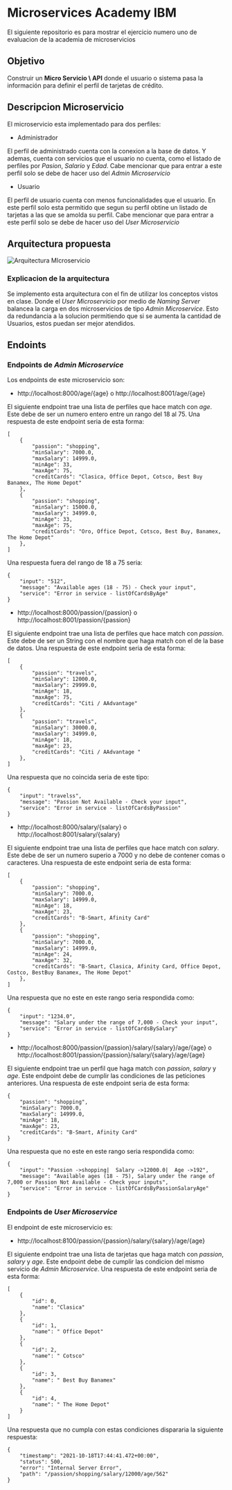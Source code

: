 # Microservices Academy IBM
El siguiente repositorio es para mostrar el ejercicio numero uno de evaluacion de la academia de microservicios

## Objetivo 
Construir un __Micro Servicio \ API__ donde el usuario o sistema pasa la información para definir el perfil de tarjetas de crédito.

## Descripcion Microservicio
El microservicio esta implementado para dos perfiles:
* Administrador 

El perfil de administrado cuenta con la conexion a la base de datos. Y ademas, cuenta con servicios que el usuario no cuenta, como
el listado de perfiles por _Pasion_, _Salario_ y _Edad_. Cabe mencionar que para entrar a este perfil solo se debe de hacer uso del _Admin Microservicio_

* Usuario

El perfil de usuario cuenta con menos funcionalidades que el usuario. En este perfil solo esta permitido que segun su perfil obtine un listado de 
tarjetas a las que se amolda su perfil. Cabe mencionar que para entrar a este perfil solo se debe de hacer uso del _User Microservicio_

## Arquitectura propuesta

![Arquitectura MIcroservicio](https://github.com/alevs97/MicroservicesIBM/blob/main/Untitled%20Diagram.drawio.png)

### Explicacion de la arquitectura
Se implemento esta arquitectura con el fin de utilizar los conceptos vistos en clase. Donde el _User Microservicio_ por medio de 
_Naming Server_ balancea la carga en dos microservicios de tipo _Admin Microservice_. Esto da redundancia a la solucion permitiendo que si 
se aumenta la cantidad de Usuarios, estos puedan ser mejor atendidos.

## Endoints

### Endpoints de _Admin Microservice_

Los endpoints de este microservicio son:
* http://localhost:8000/age/{age} o http://localhost:8001/age/{age}

El siguiente endpoint trae una lista de perfiles que hace match con _age_. Este debe de ser un numero entero entre un rango del 18 al 75. Una respuesta de este endpoint
seria de esta forma:
```
[
    {
        "passion": "shopping",
        "minSalary": 7000.0,
        "maxSalary": 14999.0,
        "minAge": 33,
        "maxAge": 75,
        "creditCards": "Clasica, Office Depot, Cotsco, Best Buy Banamex, The Home Depot"
    },
    {
        "passion": "shopping",
        "minSalary": 15000.0,
        "maxSalary": 34999.0,
        "minAge": 33,
        "maxAge": 75,
        "creditCards": "Oro, Office Depot, Cotsco, Best Buy, Banamex, The Home Depot"
    },
]
```
Una respuesta fuera del rango de 18 a 75 seria:
```
{
    "input": "512",
    "message": "Available ages (18 - 75) - Check your input",
    "service": "Error in service - listOfCardsByAge"
}
```

* http://localhost:8000/passion/{passion} o http://localhost:8001/passion/{passion}

El siguiente endpoint trae una lista de perfiles que hace match con _passion_. Este debe de ser un String con el nombre que haga match con el de la base de datos. Una respuesta de este endpoint
seria de esta forma:
```
[
    {
        "passion": "travels",
        "minSalary": 12000.0,
        "maxSalary": 29999.0,
        "minAge": 18,
        "maxAge": 75,
        "creditCards": "Citi / AAdvantage"
    },
    {
        "passion": "travels",
        "minSalary": 30000.0,
        "maxSalary": 34999.0,
        "minAge": 18,
        "maxAge": 23,
        "creditCards": "Citi / AAdvantage "
    },
]

```

Una respuesta que no coincida seria de este tipo:

```
{
    "input": "travelss",
    "message": "Passion Not Available - Check your input",
    "service": "Error in service - listOfCardsByPassion"
}

```


* http://localhost:8000/salary/{salary} o http://localhost:8001/salary/{salary}

El siguiente endpoint trae una lista de perfiles que hace match con _salary_. Este debe de ser un numero superio a 7000 y no debe de contener comas o caracteres. Una respuesta de este endpoint
seria de esta forma:

```
[
    {
        "passion": "shopping",
        "minSalary": 7000.0,
        "maxSalary": 14999.0,
        "minAge": 18,
        "maxAge": 23,
        "creditCards": "B-Smart, Afinity Card"
    },
    {
        "passion": "shopping",
        "minSalary": 7000.0,
        "maxSalary": 14999.0,
        "minAge": 24,
        "maxAge": 32,
        "creditCards": "B-Smart, Clasica, Afinity Card, Office Depot, Costco, BestBuy Banamex, The Home Depot"
    },
]

```

Una respuesta que no este en este rango seria respondida como:

```
{
    "input": "1234.0",
    "message": "Salary under the range of 7,000 - Check your input",
    "service": "Error in service - listOfCardsBySalary"
}

```


* http://localhost:8000/passion/{passion}/salary/{salary}/age/{age} o http://localhost:8001/passion/{passion}/salary/{salary}/age/{age}

El siguiente endpoint trae un perfil que haga match con _passion_, _salary_ y _age_. Este endpoint debe de cumplir las condiciones de las peticiones anteriores. Una respuesta de este endpoint
seria de esta forma:

```
{
    "passion": "shopping",
    "minSalary": 7000.0,
    "maxSalary": 14999.0,
    "minAge": 18,
    "maxAge": 23,
    "creditCards": "B-Smart, Afinity Card"
}

```

Una respuesta que no este en este rango seria respondida como:

```
{
    "input": "Passion ->shopping|  Salary ->12000.0|  Age ->192",
    "message": "Available ages (18 - 75), Salary under the range of 7,000 or Passion Not Available - Check your inputs",
    "service": "Error in service - listOfCardsByPassionSalaryAge"
}

```


### Endpoints de _User Microservice_
El endpoint de este microservicio es:

* http://localhost:8100/passion/{passion}/salary/{salary}/age/{age}

El siguiente endpoint trae una lista de tarjetas que haga match con _passion_, _salary_ y _age_. Este endpoint debe de cumplir las condicion del mismo servicio de _Admin Microservice_. Una respuesta de este endpoint
seria de esta forma:


```
[
    {
        "id": 0,
        "name": "Clasica"
    },
    {
        "id": 1,
        "name": " Office Depot"
    },
    {
        "id": 2,
        "name": " Cotsco"
    },
    {
        "id": 3,
        "name": " Best Buy Banamex"
    },
    {
        "id": 4,
        "name": " The Home Depot"
    }
]

```


Una respuesta que no cumpla con estas condiciones dispararia la siguiente respuesta:
```
{
    "timestamp": "2021-10-18T17:44:41.472+00:00",
    "status": 500,
    "error": "Internal Server Error",
    "path": "/passion/shopping/salary/12000/age/562"
}

```
